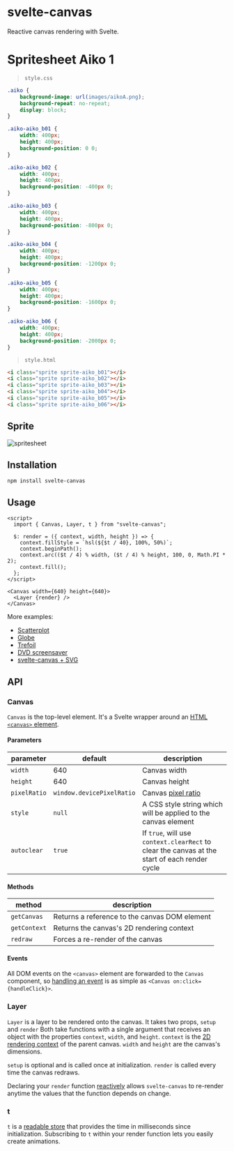 # svelte-canvas

Reactive canvas rendering with Svelte.

# Spritesheet Aiko 1

> `style.css`

```css
.aiko {
    background-image: url(images/aikoA.png);
    background-repeat: no-repeat;
    display: block;
}

.aiko-aiko_b01 {
    width: 400px;
    height: 400px;
    background-position: 0 0;
}

.aiko-aiko_b02 {
    width: 400px;
    height: 400px;
    background-position: -400px 0;
}

.aiko-aiko_b03 {
    width: 400px;
    height: 400px;
    background-position: -800px 0;
}

.aiko-aiko_b04 {
    width: 400px;
    height: 400px;
    background-position: -1200px 0;
}

.aiko-aiko_b05 {
    width: 400px;
    height: 400px;
    background-position: -1600px 0;
}

.aiko-aiko_b06 {
    width: 400px;
    height: 400px;
    background-position: -2000px 0;
}

```





> `style.html`


```html
<i class="sprite sprite-aiko_b01"></i>
<i class="sprite sprite-aiko_b02"></i>
<i class="sprite sprite-aiko_b03"></i>
<i class="sprite sprite-aiko_b04"></i>
<i class="sprite sprite-aiko_b05"></i>
<i class="sprite sprite-aiko_b06"></i>
```


## Sprite

![spritesheet](https://i.imgur.com/M1ZAiNm.png)



## Installation

`npm install svelte-canvas`

## Usage

```
<script>
  import { Canvas, Layer, t } from "svelte-canvas";

  $: render = ({ context, width, height }) => {
    context.fillStyle = `hsl(${$t / 40}, 100%, 50%)`;
    context.beginPath();
    context.arc(($t / 4) % width, ($t / 4) % height, 100, 0, Math.PI * 2);
    context.fill();
  };
</script>

<Canvas width={640} height={640}>
  <Layer {render} />
</Canvas>
```

More examples:

- [Scatterplot](https://svelte.dev/repl/8265c051bf754f8aba6f5d6ed9d0d74f)
- [Globe](https://svelte.dev/repl/b0c3901c51cd49f1a2f337f731942269)
- [Trefoil](https://svelte.dev/repl/44d1eb4677e2421ab20a584ca8a0a934)
- [DVD screensaver](https://svelte.dev/repl/34d79dea30b8428590b8cb76221ca1d4)
- [svelte-canvas + SVG](https://svelte.dev/repl/0df2613d2bff4ac89735edc628955937)

## API

### Canvas

`Canvas` is the top-level element. It's a Svelte wrapper around an [HTML `<canvas>` element](https://developer.mozilla.org/en-US/docs/Web/HTML/Element/canvas).

#### Parameters

| parameter    | default                   | description                                                                                             |
| ------------ | ------------------------- | ------------------------------------------------------------------------------------------------------- |
| `width`      | 640                       | Canvas width                                                                                            |
| `height`     | 640                       | Canvas height                                                                                           |
| `pixelRatio` | `window.devicePixelRatio` | Canvas [pixel ratio](https://developer.mozilla.org/en-US/docs/Web/API/Window/devicePixelRatio#Examples) |
| `style`      | `null`                    | A CSS style string which will be applied to the canvas element                                          |
| `autoclear`  | `true`                    | If `true`, will use `context.clearRect` to clear the canvas at the start of each render cycle           |

#### Methods

| method       | description                                   |
| ------------ | --------------------------------------------- |
| `getCanvas`  | Returns a reference to the canvas DOM element |
| `getContext` | Returns the canvas's 2D rendering context     |
| `redraw`     | Forces a re-render of the canvas              |

#### Events

All DOM events on the `<canvas>` element are forwarded to the `Canvas` component, so [handling an event](https://svelte.dev/docs#Element_directives) is as simple as `<Canvas on:click={handleClick}>`.

### Layer

`Layer` is a layer to be rendered onto the canvas. It takes two props, `setup` and `render` Both take functions with a single argument that receives an object with the properties `context`, `width`, and `height`. `context` is the [2D rendering context](https://developer.mozilla.org/en-US/docs/Web/API/CanvasRenderingContext2D) of the parent canvas. `width` and `height` are the canvas's dimensions.

`setup` is optional and is called once at initialization. `render` is called every time the canvas redraws.

Declaring your `render` function [reactively](https://svelte.dev/docs#3_$_marks_a_statement_as_reactive) allows `svelte-canvas` to re-render anytime the values that the function depends on change.

### t

`t` is a [readable store](https://svelte.dev/docs#readable) that provides the time in milliseconds since initialization. Subscribing to `t` within your render function lets you easily create animations.

